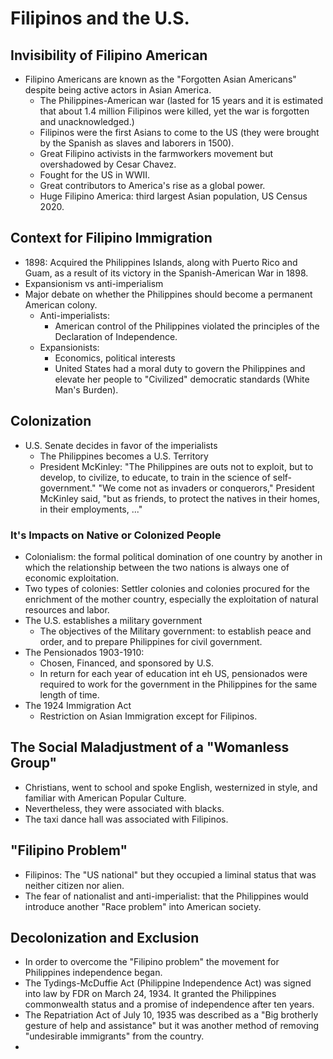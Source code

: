 # Filipinos and the U.S.

## Invisibility of Filipino American
- Filipino Americans are known as the "Forgotten Asian Americans" despite being active actors in Asian America.
	- The Philippines-American war (lasted for 15 years and it is estimated that about 1.4 million Filipinos were killed, yet the war is forgotten and unacknowledged.)
	- Filipinos were the first Asians to come to the US (they were brought by the Spanish as slaves and laborers in 1500).
	- Great Filipino activists in the farmworkers movement but overshadowed by Cesar Chavez.
	- Fought for the US in WWII.
	- Great contributors to America's rise as a global power.
	- Huge Filipino America: third largest Asian population, US Census 2020.
## Context for Filipino Immigration
- 1898: Acquired the Philippines Islands, along with Puerto Rico and Guam, as a result of its victory in the Spanish-American War in 1898.
- Expansionism vs anti-imperialism
- Major debate on whether the Philippines should become a permanent American colony.
	- Anti-imperialists:
		- American control of the Philippines violated the principles of the Declaration of Independence.
	- Expansionists:
		- Economics, political interests
		- United States had a moral duty to govern the Philippines and elevate her people to "Civilized" democratic standards (White Man's Burden).
## Colonization
- U.S. Senate decides in favor of the imperialists
	- The Philippines becomes a U.S. Territory
	- President McKinley: "The Philippines are outs not to exploit, but to develop, to civilize, to educate, to train in the science of self-government." "We come not as invaders or conquerors," President McKinley said, "but as friends, to protect the natives in their homes, in their employments, ..."
### It's Impacts on Native or Colonized People
- Colonialism: the formal political domination of one country by another in which the relationship between the two nations is always one of economic exploitation.
- Two types of colonies: Settler colonies and colonies procured for the enrichment of the mother country, especially the exploitation of natural resources and labor.
- The U.S. establishes a military government
	- The objectives of the Military government: to establish peace and order, and to prepare Philippines for civil government.
- The Pensionados 1903-1910:
	- Chosen, Financed, and sponsored by U.S.
	- In return for each year of education int eh US, pensionados were required to work for the government in the Philippines for the same length of time.
- The 1924 Immigration Act
	- Restriction on Asian Immigration except for Filipinos.
## The Social Maladjustment of a "Womanless Group"
- Christians, went to school and spoke English, westernized in style, and familiar with American Popular Culture.
- Nevertheless, they were associated with blacks.
- The taxi dance hall was associated with Filipinos.
## "Filipino Problem"
- Filipinos: The "US national" but they occupied a liminal status that was neither citizen nor alien.
- The fear of nationalist and anti-imperialist: that the Philippines would introduce another "Race problem" into American society.
## Decolonization and Exclusion
- In order to overcome the "Filipino problem" the movement for Philippines independence began.
- The Tydings-McDuffie Act (Philippine Independence Act) was signed into law by FDR on March 24, 1934. It granted the Philippines commonwealth status and a promise of independence after ten years.
- The Repatriation Act of July 10, 1935 was described as a "Big brotherly gesture of help and assistance" but it was another method of removing "undesirable immigrants" from the country.
- 